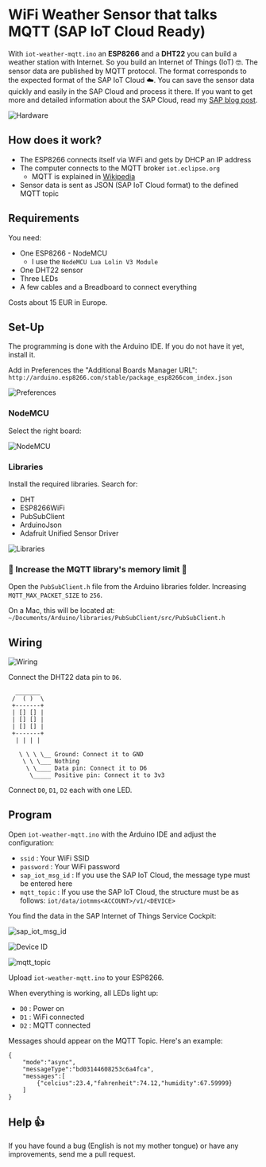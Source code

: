 # WiFi Weather Sensor that talks MQTT (SAP IoT Cloud Ready)

With `iot-weather-mqtt.ino` an **ESP8266** and a **DHT22** you can build a weather station with Internet.
So you build an Internet of Things (IoT) 🤓.
The sensor data are published by MQTT protocol.
The format corresponds to the expected format of the SAP IoT Cloud ☁️.
You can save the sensor data quickly and easily in the SAP Cloud and process it there.
If you want to get more and detailed information about the SAP Cloud, read my [SAP blog post](https://blogs.sap.com/2017/08/15/create-your-own-weather-station-with-sap-cloud-platform-internet-of-things/).



![Hardware](img/hardware.jpg?v1)


## How does it work?

* The ESP8266 connects itself via WiFi and gets by DHCP an IP address
* The computer connects to the MQTT broker `iot.eclipse.org`
	* MQTT is explained in [Wikipedia](https://en.wikipedia.org/wiki/MQTT)
* Sensor data is sent as JSON (SAP IoT Cloud format) to the defined MQTT topic


## Requirements

You need:

* One ESP8266 - NodeMCU
    * I use the `NodeMCU Lua Lolin V3 Module`
* One DHT22 sensor
* Three LEDs
* A few cables and a Breadboard to connect everything

Costs about 15 EUR in Europe.


## Set-Up

The programming is done with the Arduino IDE. If you do not have it yet, install it.

Add in Preferences the "Additional Boards Manager URL":
`http://arduino.esp8266.com/stable/package_esp8266com_index.json`

![Preferences](img/esp8266_url.jpg?v1)


### NodeMCU

Select the right board:

![NodeMCU](img/nodemcu.jpg?v1)


### Libraries

Install the required libraries. Search for:

* DHT
* ESP8266WiFi
* PubSubClient
* ArduinoJson
* Adafruit Unified Sensor Driver

![Libraries](img/libraries.jpg?v1)


### 🚨 Increase the MQTT library's memory limit 🚨

Open the `PubSubClient.h` file from the Arduino libraries folder.
Increasing `MQTT_MAX_PACKET_SIZE` to `256`.

On a Mac, this will be located at:
`~/Documents/Arduino/libraries/PubSubClient/src/PubSubClient.h`

## Wiring

![Wiring](img/iot-weather-mqtt.jpg?v1)

Connect the DHT22 data pin to `D6`.

```
  _______
 /  ( )  \
 +-------+
 | [] [] |
 | [] [] |
 | [] [] |
 +-------+
  | | | |
  
   \ \ \ \__ Ground: Connect it to GND
    \ \ \___ Nothing
     \ \____ Data pin: Connect it to D6
      \_____ Positive pin: Connect it to 3v3
```

Connect `D0`, `D1`, `D2` each with one LED.


## Program

Open `iot-weather-mqtt.ino` with the Arduino IDE and adjust the configuration:

* `ssid`           : Your WiFi SSID
* `password`       : Your WiFi password
* `sap_iot_msg_id` : If you use the SAP IoT Cloud, the message type must be entered here
* `mqtt_topic`     : If you use the SAP IoT Cloud, the structure must be as follows: `iot/data/iotmms<ACCOUNT>/v1/<DEVICE>`

You find the data in the SAP Internet of Things Service Cockpit:

![sap_iot_msg_id](img/sap_iot_msg_id.jpg?v1)

![Device ID](img/device_id.jpg?v1)

![mqtt_topic](img/mqtt_topic.jpg?v1)

Upload `iot-weather-mqtt.ino` to your ESP8266.

When everything is working, all LEDs light up:

* `D0` : Power on
* `D1` : WiFi connected
* `D2` : MQTT connected


Messages should appear on the MQTT Topic. Here's an example:

```
{
	"mode":"async",
	"messageType":"bd03144608253c6a4fca",
	"messages":[
		{"celcius":23.4,"fahrenheit":74.12,"humidity":67.59999}
	]
}
```
## Help 👍

If you have found a bug (English is not my mother tongue) or have any improvements, send me a pull request.